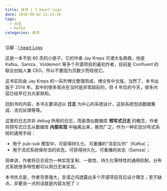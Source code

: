 ```yaml
---
title: 读书 | I heart Logs
date: 2018-09-02 21:24:34
tags:
  - 日志
  - Kafka
categories: 读书
---
```


豆瓣：[I heart Logs](https://book.douban.com/subject/26107374/)

这是一本不到 60 页的小册子，它的作者 Jay Kreps 可谓大名鼎鼎，他是 Kafka、Samza、Voldemort 等多个开源项目的最初作者，目前是 Confluent 的联合创始人兼 CEO，所以不要因为页数少而轻视它。

这书实际由 Jay Kreps 的一系列博文整理而成，博文有中文版，当然了，本书出版于 2014 年，其中的很多观点在当时是非常超前的，但 4 年后的今天，很多内容已经早已为大家熟知。

<!-- more -->

回到书的内容，本书主要讲述以 **日志** 为中心的系统设计，这些系统包括数据集成、流式处理等等。

这里的日志并非 debug 所用的日志，而是类似数据库 **预写式日志** 的概念，作者将预写式日志从数据库 **内部实现** 中抽离出来，推而广之，作为一种实现分布式系统的通用手段：

* 用于 pub-sub 模型中，可获得持久化、可重播的“消息队列”（Kafka）；
* 用于流式系统保存流的状态，可获得持久化、可重播的状态（Samza）；

简单讲，作者将日志视为一种实现复制、一致性、持久化等特性的通用机制，分布式系统很多特性都可以用日志来实现。

本书优点是，作者背景强大，言语之间透露出多个开源项目背后设计理念；至于缺点，非要说一点的话就是内容太短了 :)
